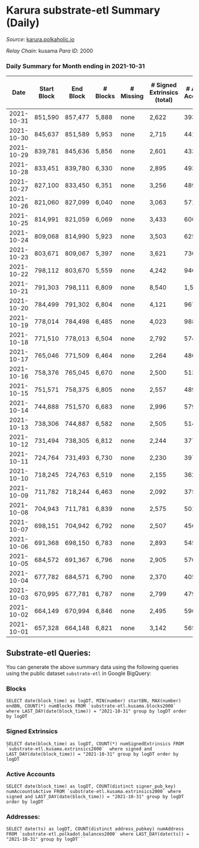 # Karura substrate-etl Summary (Daily)

_Source_: [karura.polkaholic.io](https://karura.polkaholic.io)

*Relay Chain*: kusama
*Para ID*: 2000



### Daily Summary for Month ending in 2021-10-31


| Date | Start Block | End Block | # Blocks | # Missing | # Signed Extrinsics (total) | # Active Accounts | # Addresses with Balances | # Events | # Transfers | # XCM Transfers In | # XCM Transfers Out |
| ---- | ----------- | --------- | -------- | --------- | --------------------------- | ----------------- | ------------------------- | -------- | ----------- | ------------------ | ------------------- |
| 2021-10-31 | 851,590 | 857,477 | 5,888 | none  | 2,622 | 393 | 67,187 | 48,813 | 8,630 ($4,053,269.84) | 77 ($564,796.00) | 188 ($1,343,039.47) |
| 2021-10-30 | 845,637 | 851,589 | 5,953 | none  | 2,715 | 441 | 67,155 | 49,587 | 8,780 ($7,296,065.04) | 51 ($404,604.41) | 226 ($1,239,612.97) |
| 2021-10-29 | 839,781 | 845,636 | 5,856 | none  | 2,601 | 433 | 67,150 | 50,036 | 8,534 ($7,279,664.54) | 75 ($523,440.89) | 256 ($4,865,981.61) |
| 2021-10-28 | 833,451 | 839,780 | 6,330 | none  | 2,895 | 493 | 67,103 | 54,281 | 9,513 ($7,000,816.33) | 113 ($657,527.15) | 222 ($1,073,184.21) |
| 2021-10-27 | 827,100 | 833,450 | 6,351 | none  | 3,256 | 489 | 67,067 | 55,705 | 10,138 ($7,745,757.11) | 167 ($1,789,619.77) | 256 ($1,424,640.30) |
| 2021-10-26 | 821,060 | 827,099 | 6,040 | none  | 3,063 | 571 | 66,996 | 53,098 | 9,301 ($6,386,476.14) | 214 ($1,295,891.24) | 206 ($3,373,845.65) |
| 2021-10-25 | 814,991 | 821,059 | 6,069 | none  | 3,433 | 600 | 66,967 | 55,442 | 9,916 ($9,164,723.18) | 303 ($1,603,307.69) | 224 ($1,205,062.99) |
| 2021-10-24 | 809,068 | 814,990 | 5,923 | none  | 3,503 | 625 | 66,875 | 54,791 | 9,841 ($7,418,020.46) | 232 ($896,241.93) | 218 ($1,082,759.36) |
| 2021-10-23 | 803,671 | 809,067 | 5,397 | none  | 3,621 | 730 | 66,824 | 52,595 | 9,358 ($6,583,149.47) | 220 ($918,000.66) | 266 ($1,633,511.66) |
| 2021-10-22 | 798,112 | 803,670 | 5,559 | none  | 4,242 | 946 | 66,788 | 57,660 | 10,607 ($13,692,915.53) | 341 ($1,219,070.97) | 266 ($1,366,843.01) |
| 2021-10-21 | 791,303 | 798,111 | 6,809 | none  | 8,540 | 1,585 | 66,714 | 97,027 | 16,844 ($36,316,209.85) | 3,113 ($6,655,632.92) | 413 ($3,387,179.94) |
| 2021-10-20 | 784,499 | 791,302 | 6,804 | none  | 4,121 | 967 | 66,365 | 69,879 | 8,897 ($7,948,878.13) | 3,192 ($1,360,325.89) | 87 ($400,911.11) |
| 2021-10-19 | 778,014 | 784,498 | 6,485 | none  | 4,023 | 988 | 66,046 | 62,053 | 8,341 ($8,649,837.24) | 1,425 ($3,464,666.42) | 139 ($781,824.90) |
| 2021-10-18 | 771,510 | 778,013 | 6,504 | none  | 2,792 | 574 | 65,942 | 50,893 | 6,574 ($6,181,665.15) | 146 ($1,142,223.69) | 114 ($370,387.87) |
| 2021-10-17 | 765,046 | 771,509 | 6,464 | none  | 2,264 | 486 | 65,918 | 47,648 | 6,033 ($2,613,136.73) | 115 ($583,939.21) | 77 ($267,839.96) |
| 2021-10-16 | 758,376 | 765,045 | 6,670 | none  | 2,500 | 513 | 65,901 | 50,072 | 6,476 ($4,795,619.96) | 173 ($711,695.96) | 79 ($330,979.45) |
| 2021-10-15 | 751,571 | 758,375 | 6,805 | none  | 2,557 | 489 | 65,856 | 50,788 | 6,784 ($11,536,244.06) | 100 ($593,730.58) | 79 ($386,408.88) |
| 2021-10-14 | 744,888 | 751,570 | 6,683 | none  | 2,996 | 579 | 65,884 | 52,250 | 7,146 ($11,336,216.27) | 133 ($648,611.31) | 89 ($1,292,819.46) |
| 2021-10-13 | 738,306 | 744,887 | 6,582 | none  | 2,505 | 514 | 65,866 | 48,995 | 6,767 ($3,620,629.13) | 66 ($181,326.02) |   |
| 2021-10-12 | 731,494 | 738,305 | 6,812 | none  | 2,244 | 377 | 65,814 | 50,137 | 7,382 ($4,933,478.78) |   | 1 ($0.15) |
| 2021-10-11 | 724,764 | 731,493 | 6,730 | none  | 2,230 | 397 | 65,790 | 50,923 | 7,523 ($5,097,002.27) | 2 ($147.56) | 58 ($177,821.56) |
| 2021-10-10 | 718,245 | 724,763 | 6,519 | none  | 2,155 | 362 | 65,753 | 49,262 | 7,256 ($2,439,549.42) | 1 ($217.96) | 62 ($501,615.02) |
| 2021-10-09 | 711,782 | 718,244 | 6,463 | none  | 2,092 | 375 | 65,725 | 48,837 | 7,117 ($2,315,251.84) | 2 ($226.84) | 65 ($206,241.33) |
| 2021-10-08 | 704,943 | 711,781 | 6,839 | none  | 2,575 | 501 | 65,692 | 54,599 | 8,050 ($2,116,421.52) | 1 ($311.56) | 54 ($310,177.89) |
| 2021-10-07 | 698,151 | 704,942 | 6,792 | none  | 2,507 | 456 | 65,747 | 52,973 | 7,901 ($1,912,489.42) | 11 ($2,611.88) | 107 ($491,008.63) |
| 2021-10-06 | 691,368 | 698,150 | 6,783 | none  | 2,893 | 545 | 65,711 | 56,096 | 8,414 ($5,684,628.34) | 12 ($1,086.16) | 96 ($757,506.29) |
| 2021-10-05 | 684,572 | 691,367 | 6,796 | none  | 2,905 | 570 | 65,663 | 56,082 | 8,470 ($4,834,931.22) | 9 ($1,074.21) | 77 ($734,318.27) |
| 2021-10-04 | 677,782 | 684,571 | 6,790 | none  | 2,370 | 405 | 65,619 | 53,231 | 7,925 ($2,030,841.52) | 9 ($593.71) | 82 ($235,095.91) |
| 2021-10-03 | 670,995 | 677,781 | 6,787 | none  | 2,799 | 479 | 65,565 | 55,848 | 8,367 ($2,432,607.08) | 9 ($744.20) | 84 ($295,727.40) |
| 2021-10-02 | 664,149 | 670,994 | 6,846 | none  | 2,495 | 596 | 65,518 | 54,254 | 7,922 ($1,823,887.76) | 4 ($277.86) | 60 ($255,776.71) |
| 2021-10-01 | 657,328 | 664,148 | 6,821 | none  | 3,142 | 565 | 65,468 | 57,965 | 8,995 ($3,978,988.98) | 7 ($1,162.97) | 99 ($313,857.49) |

## Substrate-etl Queries:
You can generate the above summary data using the following queries using the public dataset `substrate-etl` in Google BigQuery:


### Blocks
```
SELECT date(block_time) as logDT, MIN(number) startBN, MAX(number) endBN, COUNT(*) numBlocks FROM `substrate-etl.kusama.blocks2000`  where LAST_DAY(date(block_time)) = "2021-10-31" group by logDT order by logDT
```


### Signed Extrinsics
```
SELECT date(block_time) as logDT, COUNT(*) numSignedExtrinsics FROM `substrate-etl.kusama.extrinsics2000`  where signed and LAST_DAY(date(block_time)) = "2021-10-31" group by logDT order by logDT
```


### Active Accounts
```
SELECT date(block_time) as logDT, COUNT(distinct signer_pub_key) numAccountsActive FROM `substrate-etl.kusama.extrinsics2000` where signed and LAST_DAY(date(block_time)) = "2021-10-31" group by logDT order by logDT
```


### Addresses:
```
SELECT date(ts) as logDT, COUNT(distinct address_pubkey) numAddress FROM `substrate-etl.polkadot.balances2000` where LAST_DAY(date(ts)) = "2021-10-31" group by logDT```

